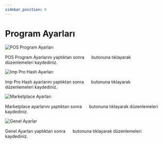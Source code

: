 ```yaml
---
sidebar_position: 6
---
```


# Program Ayarları

![POS Program Ayarları](/img/ayarlar/program-ayarlari.png)

POS Program Ayarlarını yaptıktan sonra <img src="/img/butonlar/kaydet-buton.png" height="16"/> butonuna tıklayarak düzenlemeleri kaydediniz.

![Imp Pro Hash Ayarları](/img/ayarlar/program-ayarlari-2.png)

Imp Pro Hash ayarlarını yaptıktan sonra <img src="/img/butonlar/kaydet-buton.png" height="16"/> butonuna tıklayarak düzenlemeleri kaydediniz.

![Marketplace Ayarları](/img/ayarlar/program-ayarlari-3.png)

Marketplace ayarlarını yaptıktan sonra <img src="/img/butonlar/kaydet-buton.png" height="16"/> butonuna tıklayarak düzenlemeleri kaydediniz.

![Genel Ayarlar](/img/ayarlar/program-ayarlari-4.png)

Genel Ayarları yaptıktan sonra <img src="/img/butonlar/kaydet-buton.png" height="16"/> butonuna tıklayarak düzenlemeleri kaydediniz.